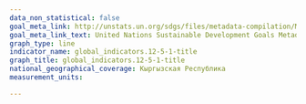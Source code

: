 ```yaml
---
data_non_statistical: false
goal_meta_link: http://unstats.un.org/sdgs/files/metadata-compilation/Metadata-Goal-12.pdf
goal_meta_link_text: United Nations Sustainable Development Goals Metadata (pdf 782kB)
graph_type: line
indicator_name: global_indicators.12-5-1-title
graph_title: global_indicators.12-5-1-title
national_geographical_coverage: Кыргызская Республика
measurement_units: 

---
```

